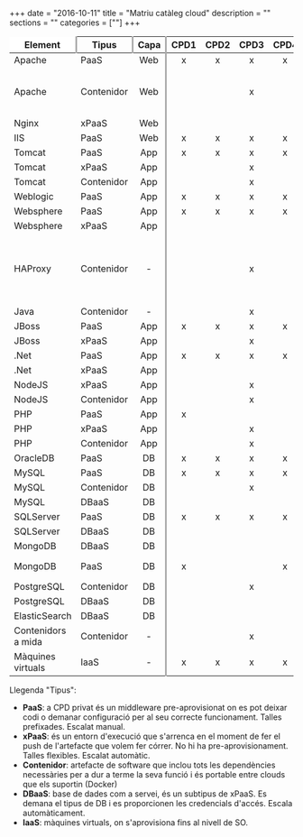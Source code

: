 +++
date        = "2016-10-11"
title       = "Matriu catàleg cloud"
description = ""
sections    = ""
categories  = [""]
+++


Element            |Tipus       | Capa  |CPD1   |CPD2   |CPD3   |CPD4   |Bluemix |Azure  |Observacions
-------            |------      |:-----:|:-----:|:-----:|:-----:|:-----:|:------:|:-----:|-------------
Apache             | PaaS       |Web    |x      |x      |x      |x      |        |       |Inclou GICAR
Apache             | Contenidor |Web    |       |       |x      |       |x       |       |Amb o sense GICAR. Amb GICAR només a CPD Privat   
Nginx              | xPaaS      |Web    |       |       |       |       |x       |       |   
IIS                | PaaS       |Web    |x      |x      |x      |x      |        |       | 
Tomcat             | PaaS       |App    |x      |x      |x      |x      |        |       | 
Tomcat             | xPaaS      |App    |       |       |x      |       |x       |       | 
Tomcat             | Contenidor |App    |       |       |x      |       |x       |       | 
Weblogic           | PaaS       |App    |x      |x      |x      |x      |        |       | 
Websphere          | PaaS       |App    |x      |x      |x      |x      |        |       | 
Websphere          | xPaaS      |App    |       |       |       |       |x       |       | 
HAProxy            | Contenidor |-      |       |       |x      |       |x       |       |Balanceig de contenidors arrencats amb docker-compose a Bluemix 
Java               | Contenidor |-      |       |       |x      |       |x       |       | 
JBoss              | PaaS       |App    |x      |x      |x      |x      |        |       | 
JBoss              | xPaaS      |App    |       |       |x      |       |        |       | 
.Net               | PaaS       |App    |x      |x      |x      |x      |        |       | 
.Net               | xPaaS      |App    |       |       |       |       |x       |x      | 
NodeJS             | xPaaS      |App    |       |       |x      |       |x       |       | 
NodeJS             | Contenidor |App    |       |       |x      |       |x       |       | 
PHP                | PaaS       |App    |x      |       |       |       |        |       |    
PHP                | xPaaS      |App    |       |       |x      |       |x       |       |    
PHP                | Contenidor |App    |       |       |x      |       |x       |       |    
OracleDB           | PaaS       |DB     |x      |x      |x      |x      |        |       |    
MySQL              | PaaS       |DB     |x      |x      |x      |x      |        |       |    
MySQL              | Contenidor |DB     |       |       |x      |       |x       |       |    
MySQL              | DBaaS      |DB     |       |       |       |       |x       |       |Beta    
SQLServer          | PaaS       |DB     |x      |x      |x      |x      |        |       |    
SQLServer          | DBaaS      |DB     |       |       |       |       |        |x      | 
MongoDB            | DBaaS      |DB     |       |       |       |       |x       |       |    
MongoDB            | PaaS       |DB     |x      |       |       |x      |        |       |Adhoc. En definició
PostgreSQL         | Contenidor |DB     |       |       |x      |       |x       |       |    
PostgreSQL         | DBaaS      |DB     |       |       |       |       |x       |       |    
ElasticSearch      | DBaaS      |DB     |       |       |       |       |x       |       |    
Contenidors a mida | Contenidor |-      |       |       |x      |       |x       |       |
Màquines virtuals  | IaaS       |-      |x      |x      |x      |x      |        |x      |  


Llegenda "Tipus":

- **PaaS**: a CPD privat és un middleware pre-aprovisionat on es pot deixar codi o demanar configuració per al seu correcte funcionament. Talles prefixades. Escalat manual.
- **xPaaS**: és un entorn d'execució que s'arrenca en el moment de fer el push de l'artefacte que volem fer córrer. No hi ha pre-aprovisionament. Talles flexibles. Escalat automàtic.
- **Contenidor**: artefacte de software que inclou tots les dependències necessàries per a dur a terme la seva funció i és portable entre clouds que els suportin (Docker)  
- **DBaaS**: base de dades com a servei, és un subtipus de xPaaS. Es demana el tipus de DB i es proporcionen les credencials d'accés. Escala automàticament.
- **IaaS**: màquines virtuals, on s'aprovisiona fins al nivell de SO.

<style>
	table tr:first-child th:first-child, table tr:first-child th:last-child{
		background-color:#fff;
	}
	table tr:first-child th:first-child{
		border-top: none!important;
		border-left:none!important;
	}
	table tr:first-child th:last-child{
		border-top: none!important;
		border-right:none!important;
	}

	table tr:nth-child(1) th:nth-child(1), 
	table tr:nth-child(1) th:nth-child(2), 
	table tr:nth-child(1) th:nth-child(3),
	table tr:nth-child(2) th:nth-child(3), 
	table tr:nth-child(2) th:nth-child(7), 
	table tr:nth-child(2) th:nth-child(9),
	table tr td:nth-child(3), 
	table tr td:nth-child(7), 
	table tr td:nth-child(9){
		border-right: 3px solid #aaa;
	}
</style>

<script src="https://cdn.datatables.net/1.10.12/js/jquery.dataTables.min.js"></script>
<script>
	$(document).ready(function() {
		//Data table plugin
    	$('table').DataTable( {
	        "paging": false,
	        "info" : false,
	        "ordering": false,
	        "language":{
	        	"search" : "<strong>Cerca:</strong> ",
		        "infoEmpty": "No hi ha registres",
	        	"zeroRecords": "No s'han trobat registres"
	        },
	        initComplete: function () {
	            this.api().columns().every( function () {
	                var column = this;
	                var select = $('<select><option value=""></option></select>')
	                    .appendTo( $(column.header()) )
	                    .on( 'change', function () {
	                        var val = $.fn.dataTable.util.escapeRegex(
	                            $(this).val()
	                        );
	 
	                        column
	                            .search( val ? '^'+val+'$' : '', true, false )
	                            .draw();
	                    } );
	 
	                column.data().unique().sort().each( function ( d, j ) {
	                    select.append( '<option value="'+d+'">'+d+'</option>' )
	                });
	            });

	            //adds header private/public
	            $("<tr><th colspan='3'></th><th colspan='4'>Privat</th><th colspan='2'>Públic</th><th colspan='1'></th></tr>").insertBefore($("table thead tr"));
	        }	        
    	});
	});
</script>